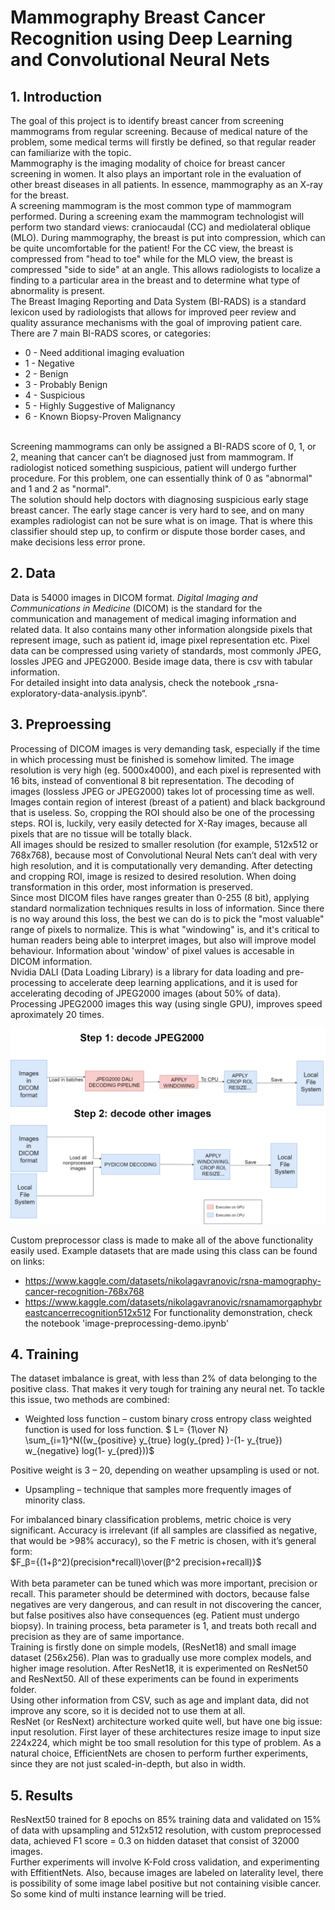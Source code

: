 # Mammography Breast Cancer Recognition using Deep Learning and Convolutional Neural Nets
## 1.    Introduction
The goal of this project is to identify breast cancer from screening mammograms from regular screening. Because of medical nature of the problem, some medical terms will firstly be defined, so that regular reader can familiarize with the topic. <br>
Mammography is the imaging modality of choice for breast cancer screening in women. It also plays an important role in the evaluation of other breast diseases in all patients. In essence, mammography as an X-ray for the breast.<br>
A screening mammogram is the most common type of mammogram performed. During a screening exam the mammogram technologist will perform two standard views: craniocaudal (CC) and mediolateral oblique (MLO). During mammography, the breast is put into compression, which can be quite uncomfortable for the patient! For the CC view, the breast is compressed from "head to toe" while for the MLO view, the breast is compressed "side to side" at an angle. This allows radiologists to localize a finding to a particular area in the breast and to determine what type of abnormality is present.<br>
The Breast Imaging Reporting and Data System (BI-RADS) is a standard lexicon used by radiologists that allows for improved peer review and quality assurance mechanisms with the goal of improving patient care.<br>
There are 7 main BI-RADS scores, or categories:
* 0 - Need additional imaging evaluation
* 1 - Negative
* 2 - Benign
* 3 - Probably Benign
* 4 - Suspicious
* 5 - Highly Suggestive of Malignancy
* 6 - Known Biopsy-Proven Malignancy
<br>
<!-- End list -->
Screening mammograms can only be assigned a BI-RADS score of 0, 1, or 2, meaning that cancer can’t be diagnosed just from mammogram. If radiologist noticed something suspicious, patient will undergo further procedure. For this problem, one can essentially think of 0 as "abnormal" and 1 and 2 as "normal".
<br>
The solution should help doctors with diagnosing suspicious early stage breast cancer. The early stage cancer is very hard to see, and on many examples radiologist can not be sure what is on image. That is where this classifier should step up, to confirm or dispute those border cases, and make decisions less error prone.

## 2.    Data
Data is 54000 images in DICOM format. *Digital Imaging and Communications in Medicine* (DICOM) is the standard for the communication and management of medical imaging information and related data. It also contains many other information alongside pixels that represent image, such as patient id, image pixel representation etc.  Pixel data can be compressed using variety of standards, most commonly JPEG, lossles JPEG and JPEG2000. Beside image data, there is csv with tabular information. <br>
For detailed insight into data analysis, check the notebook „rsna-exploratory-data-analysis.ipynb“.

## 3.   Preproessing
Processing of DICOM images is very demanding task, especially if the time in which processing must be finished is somehow limited. The image resolution is very high (eg. 5000x4000), and each pixel is represented with 16 bits, instead of conventional 8 bit representation. The decoding of images (lossless JPEG or JPEG2000) takes lot of processing time as well. <br>
Images contain region of interest (breast of a patient) and black background that is useless. So, cropping the ROI should also be one of the processing steps. ROI is, luckily, very easily detected for X-Ray images, because all pixels that are no tissue will be totally black. <br>
All images should be resized to smaller resolution (for example, 512x512 or 768x768), because most of Convolutional Neural Nets can’t deal with very high resolution, and it is computationally very demanding. After detecting and cropping ROI, image is resized to desired resolution. When doing transformation in this order, most information is preserved. <br>
Since most DICOM files have ranges greater than 0-255 (8 bit), applying standard normalization techniques results in loss of information. Since there is no way around this loss, the best we can do is to pick the "most valuable" range of pixels to normalize. This is what "windowing" is, and it's critical to human readers being able to interpret images, but also will improve model behaviour. Information about 'window' of pixel values is accesable in DICOM information. <br>
Nvidia DALI (Data Loading Library) is a library for data loading and pre-processing to accelerate deep learning applications, and it is used for accelerating decoding of JPEG2000 images (about 50% of data). Processing JPEG2000 images this way (using single GPU), improves speed aproximately 20 times.

![image](./Images/diagram.drawio.png "Preprocessing steps")

Custom preprocessor class is made to make all of the above functionality easily used. Example datasets that are made using this class can be found on links:
-	https://www.kaggle.com/datasets/nikolagavranovic/rsna-mamography-cancer-recognition-768x768
-	https://www.kaggle.com/datasets/nikolagavranovic/rsnamamorgaphybreastcancerrecognition512x512
For functionality demonstration, check the notebook 'image-preprocessing-demo.ipynb'
<!-- End list -->
## 4.    Training

The dataset imbalance is great, with less than 2% of data belonging to the positive class. That makes it very tough for training any neural net. To tackle this issue, two methods are combined:
*   Weighted loss function – custom binary cross entropy class weighted function is used for loss function.
$
L=  {1\over N} \sum_{i=1}^N((w_{positive} y_{true}  log⁡(y_{pred} )-(1- y_{true}) w_{negative}  log⁡(1- y_{pred}))$

Positive weight is 3 – 20, depending on weather upsampling is used or not.
*   Upsampling – technique that samples more frequently images of minority class.
 <!-- End list -->

For imbalanced binary classification problems, metric choice is very significant. Accuracy is irrelevant (if all samples are classified as negative, that would be >98% accuracy), so the F metric is chosen, with it’s general form: <br>
$F_β={(1+β^2)(precision*recall)\over(β^2 precision+recall)}$
<br><br>
 With beta parameter can be tuned which was more important, precision or recall. This parameter should be determined with doctors, because false negatives are very dangerous, and can result in not discovering the cancer, but false positives also have consequences (eg. Patient must undergo biopsy). In training process, beta parameter is 1, and treats both recall and precision as they are of same importance.<br>
Training is firstly done on simple models, (ResNet18) and small image dataset (256x256). Plan was to gradually use more complex models, and higher image resolution. After ResNet18, it is experimented on ResNet50 and ResNext50. All of these experiments can be found in experiments folder. <br>
Using other information from CSV, such as age and implant data, did not improve any score, so it is decided not to use them at all. <br>
ResNet (or ResNext) architecture worked quite well, but have one big issue: input resolution. First layer of these architectures resize image to input size 224x224, which might be too small resolution for this type of problem. As a natural choice, EfficientNets are chosen to perform further experiments, since they are not just scaled-in-depth, but also in width.  

## 5.    Results

ResNext50 trained for 8 epochs on 85% training data and validated on 15% of data with upsampling and 512x512 resolution, with custom preprocessed data, achieved F1 score = 0.3 on hidden dataset that consist of 32000 images. <br>
Further experiments will involve K-Fold cross validation, and experimenting with EffitientNets. Also, because images are labeled on laterality level, there is possibility of some image label positive but not containing visible cancer. So some kind of multi instance learning will be tried.
